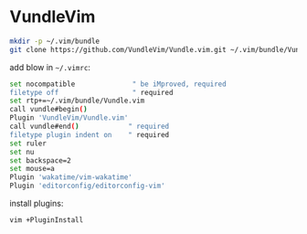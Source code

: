 # VundleVim

```bash
mkdir -p ~/.vim/bundle
git clone https://github.com/VundleVim/Vundle.vim.git ~/.vim/bundle/Vundle.vim
```

add blow in `~/.vimrc`:

```bash
set nocompatible              " be iMproved, required
filetype off                  " required
set rtp+=~/.vim/bundle/Vundle.vim
call vundle#begin()
Plugin 'VundleVim/Vundle.vim'
call vundle#end()            " required
filetype plugin indent on    " required
set ruler
set nu
set backspace=2
set mouse=a
Plugin 'wakatime/vim-wakatime'
Plugin 'editorconfig/editorconfig-vim'
```

install plugins:

```bash
vim +PluginInstall
```